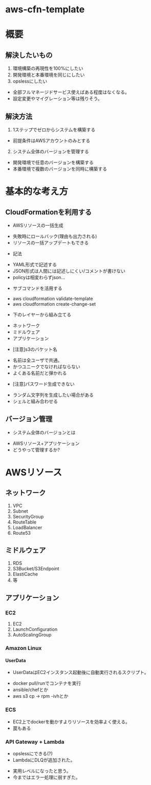 # aws-cfn-template

# 概要

## 解決したいもの

1. 環境構築の再現性を100%にしたい
2. 開発環境と本番環境を同じにしたい
3. opslessにしたい
 + 全部フルマネージドサービス使えばある程度はなくなる。
 + 設定変更やマイグレーション等は残りそう。

## 解決方法

1. 1ステップでゼロからシステムを構築する
 + 前提条件はAWSアカウントのみとする
2. システム全体のバージョンを管理する
 + 開発環境で任意のバージョンを構築する
 + 本番環境で複数のバージョンを同時に構築する

# 基本的な考え方

## CloudFormationを利用する

 + AWSリソースの一括生成
  - 失敗時にロールバック(理由も出力される)
  - リソースの一括アップデートもできる
 + 記法
  - YAML形式で記述する
  - JSON形式は人間には記述しにくい/コメントが書けない
  - policyは相変わらずjson...
 + サブコマンドを活用する
  - aws cloudformation validate-template
  - aws cloudformation create-change-set
 + 下のレイヤーから組み立てる
  - ネットワーク
  - ミドルウェア
  - アプリケーション
 + [注意]s3のバケット名
  - 名前は全ユーザで共通。
  - かつユニークでなければならない
  - よくある名前だと弾かれる
 + [注意]パスワード生成できない
  - ランダム文字列を生成したい場合がある
  - シェルと組み合わせる

## バージョン管理

 + システム全体のバージョンとは
  - AWSリソース+アプリケーション
  - どうやって管理するか?

# AWSリソース

## ネットワーク

 1. VPC
 2. Subnet
 3. SecurityGroup
 4. RouteTable
 5. LoadBalancer
 6. Route53

## ミドルウェア

 1. RDS
 2. S3Bucket/S3Endpoint
 3. ElastiCache
 4. 等

## アプリケーション

### EC2

 1. EC2
 2. LaunchConfiguration
 3. AutoScalingGroup


### Amazon Linux

#### UserData

 - UserDataはEC2インスタンス起動後に自動実行されるスクリプト。
  + docker pull/runでコンテナを実行
  + ansible/chefとか
  + aws s3 cp → rpm -ivhとか


### ECS

 - EC2上でdockerを動かすよりリソースを効率よく使える。
 - 罠もある

### API Gateway + Lambda

 - opslessにできる(?)
 - LambdaにDLQが追加された。
  + 実用レベルになったと思う。
  + 今まではエラー処理に弱すぎた。
